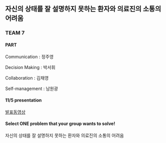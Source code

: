 ## 자신의 상태를 잘 설명하지 못하는 환자와 의료진의 소통의 어려움

### TEAM 7

#### PART 

Communication : 정주영

Decision Making : 박서휘

Collaboration : 김채영

Self-management : 남원광 

#### 11/5 presentation

[발표동영상](https://youtu.be/gG5fve6AzOc?t=7455)

#### Select ONE problem that your group wants to solve!

자신의 상태를 잘 설명하지 못하는 환자와 의료진의 소통의 어려움

